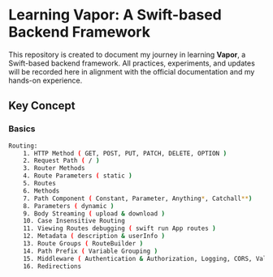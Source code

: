 # Learning Vapor: A Swift-based Backend Framework

This repository is created to document my journey in learning **Vapor**, a Swift-based backend framework. All practices, experiments, and updates will be recorded here in alignment with the official documentation and my hands-on experience.

## Key Concept 

### Basics
```bash
Routing:
    1. HTTP Method ( GET, POST, PUT, PATCH, DELETE, OPTION )
    2. Request Path ( / )
    3. Router Methods
    4. Route Parameters ( static )
    5. Routes
    6. Methods
    7. Path Component ( Constant, Parameter, Anything*, Catchall**)
    8. Parameters ( dynamic )
    9. Body Streaming ( upload & download )
    10. Case Insensitive Routing
    11. Viewing Routes debugging ( swift run App routes )
    12. Metadata ( description & userInfo )
    13. Route Groups ( RouteBuilder )
    14. Path Prefix ( Variable Grouping )
    15. Middleware ( Authentication & Authorization, Logging, CORS, Validation, Modification )
    16. Redirections
```
